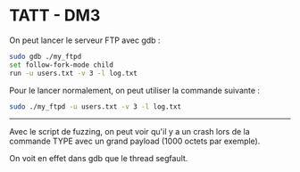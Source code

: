 # TATT - DM3

On peut lancer le serveur FTP avec gdb : 

```bash
sudo gdb ./my_ftpd
set follow-fork-mode child
run -u users.txt -v 3 -l log.txt
```

Pour le lancer normalement, on peut utiliser la commande suivante :

```bash
sudo ./my_ftpd -u users.txt -v 3 -l log.txt
```

---

Avec le script de fuzzing, on peut voir qu'il y a un crash lors de la commande TYPE avec un grand payload (1000 octets par exemple).

On voit en effet dans gdb que le thread segfault.